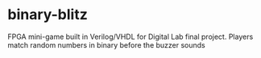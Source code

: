 # binary-blitz
FPGA mini-game built in Verilog/VHDL for Digital Lab final project. Players match random numbers in binary before the buzzer sounds
